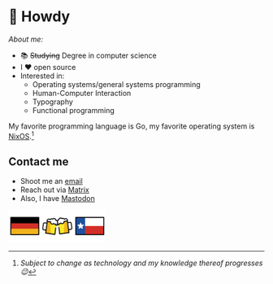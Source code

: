# 🤠 Howdy

_About me:_

- 📚  ~~Studying~~ Degree in computer science
- I ❤️ open source
- Interested in:
  - Operating systems/general systems programming
  - Human-Computer Interaction
  - Typography
  - Functional programming

My favorite programming language is Go, my favorite operating system is [NixOS](https://nixos.org).[^changes]

## Contact me

- Shoot me an [email](mailto:johannes@rnold.online)
- Reach out via [Matrix](https://matrix.to/#/@e8h-fc1:matrix.uni-hannover.de)
- Also, I have <a rel="me" href="https://norden.social/@j0hax">Mastodon</a>

<img src="1F1E9-1F1EA.svg" alt="Germany" width="64"><img src="1F37B.svg" alt="Beers" width="64"><img src="1F3F4-E0075-E0073-E0074-E0078-E007F.svg" alt="Texas" width="64">

[^changes]: *Subject to change as technology and my knowledge thereof progresses :wink:*
